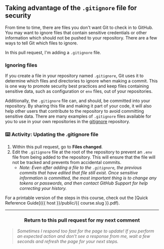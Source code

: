 ## Taking advantage of the `.gitignore` file for security

From time to time, there are files you don't want Git to check in to GitHub. You may want to ignore files that contain sensitive credentials or other information which should not be pushed to your repository. There are a few ways to tell Git which files to ignore.

In this pull request, I'm adding a `.gitignore` file.

### Ignoring files

If you create a file in your repository named `.gitignore`, Git uses it to determine which files and directories to ignore when making a commit. This is one way to promote security best practices and keep files containing sensitive data, such as configuration or `env` files, out of your repositories.

Additionally, the `.gitignore` file can, and should, be committed into your repository.  By sharing this file and making it part of your code, it will also help other users that contribute to the repository to avoid committing sensitive data. There are many examples of `.gitignore` files available for you to use in your own repositories in the [gitignore](https://github.com/github/gitignore) repository.

### :keyboard: Activity: Updating the .gitignore file

1. Within this pull request, go to **Files changed**.
1. Edit the `.gitignore` file at the root of the repository to prevent an `.env` file from being added to the repository. This will ensure that the file will not be tracked and prevents from accidental commits.
    - _Note: Even after adding a file to the `.gitignore`, the previous commits that have edited that file still exist. Once sensitive information is committed, the most important thing is to change any tokens or passwords, and then contact GitHub Support for help correcting your history._

For a printable version of the steps in this course, check out the [Quick Reference Guide]({{ host }}/public/{{ course.slug }}.pdf).

<hr>
<h3 align="center">Return to this pull request for my next comment</h3>

> _Sometimes I respond too fast for the page to update! If you perform an expected action and don't see a response from me, wait a few seconds and refresh the page for your next steps._
